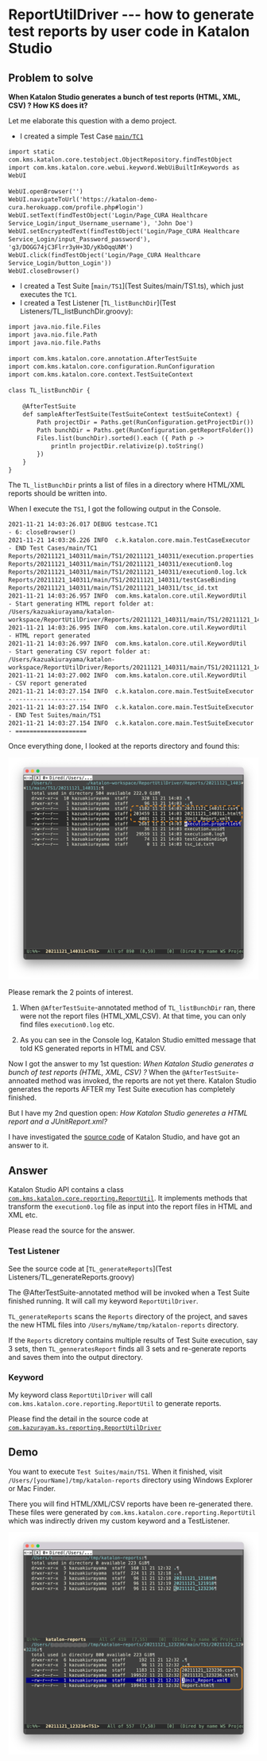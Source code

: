 ReportUtilDriver --- how to generate test reports by user code in Katalon Studio
===

## Problem to solve

**When Katalon Studio generates a bunch of test reports (HTML, XML, CSV) ? How KS does it?**

Let me elaborate this question with a demo project.

- I created a simple Test Case [`main/TC1`](Scripts/main/TC1/Script1637150412640.groovy)
```
import static com.kms.katalon.core.testobject.ObjectRepository.findTestObject
import com.kms.katalon.core.webui.keyword.WebUiBuiltInKeywords as WebUI

WebUI.openBrowser('')
WebUI.navigateToUrl('https://katalon-demo-cura.herokuapp.com/profile.php#login')
WebUI.setText(findTestObject('Login/Page_CURA Healthcare Service_Login/input_Username_username'), 'John Doe')
WebUI.setEncryptedText(findTestObject('Login/Page_CURA Healthcare Service_Login/input_Password_password'), 'g3/DOGG74jC3Flrr3yH+3D/yKbOqqUNM')
WebUI.click(findTestObject('Login/Page_CURA Healthcare Service_Login/button_Login'))
WebUI.closeBrowser()
```
- I created a Test Suite [`main/TS1`](Test Suites/main/TS1.ts), which just executes the `TC1`.
- I created a Test Listener [`TL_listBunchDir`](Test Listeners/TL_listBunchDir.groovy):
```
import java.nio.file.Files
import java.nio.file.Path
import java.nio.file.Paths

import com.kms.katalon.core.annotation.AfterTestSuite
import com.kms.katalon.core.configuration.RunConfiguration
import com.kms.katalon.core.context.TestSuiteContext

class TL_listBunchDir {

	@AfterTestSuite
	def sampleAfterTestSuite(TestSuiteContext testSuiteContext) {
		Path projectDir = Paths.get(RunConfiguration.getProjectDir())
		Path bunchDir = Paths.get(RunConfiguration.getReportFolder())
		Files.list(bunchDir).sorted().each ({ Path p ->
			println projectDir.relativize(p).toString()
		})
	}
}
```

The `TL_listBunchDir` prints a list of files in a directory where HTML/XML reports should be written into.

When I execute the `TS1`, I got the following output in the Console.

```
2021-11-21 14:03:26.017 DEBUG testcase.TC1                             - 6: closeBrowser()
2021-11-21 14:03:26.226 INFO  c.k.katalon.core.main.TestCaseExecutor   - END Test Cases/main/TC1
Reports/20211121_140311/main/TS1/20211121_140311/execution.properties
Reports/20211121_140311/main/TS1/20211121_140311/execution0.log
Reports/20211121_140311/main/TS1/20211121_140311/execution0.log.lck
Reports/20211121_140311/main/TS1/20211121_140311/testCaseBinding
Reports/20211121_140311/main/TS1/20211121_140311/tsc_id.txt
2021-11-21 14:03:26.957 INFO  com.kms.katalon.core.util.KeywordUtil    - Start generating HTML report folder at: /Users/kazuakiurayama/katalon-workspace/ReportUtilDriver/Reports/20211121_140311/main/TS1/20211121_140311...
2021-11-21 14:03:26.995 INFO  com.kms.katalon.core.util.KeywordUtil    - HTML report generated
2021-11-21 14:03:26.997 INFO  com.kms.katalon.core.util.KeywordUtil    - Start generating CSV report folder at: /Users/kazuakiurayama/katalon-workspace/ReportUtilDriver/Reports/20211121_140311/main/TS1/20211121_140311...
2021-11-21 14:03:27.002 INFO  com.kms.katalon.core.util.KeywordUtil    - CSV report generated
2021-11-21 14:03:27.154 INFO  c.k.katalon.core.main.TestSuiteExecutor  - --------------------
2021-11-21 14:03:27.154 INFO  c.k.katalon.core.main.TestSuiteExecutor  - END Test Suites/main/TS1
2021-11-21 14:03:27.154 INFO  c.k.katalon.core.main.TestSuiteExecutor  - ====================
```

Once everything done, I looked at the reports directory and found this:

![list_bunch_after_gen](docs/images/list_bunch_after_gen.png)

Please remark the 2 points of interest.

1. When `@AfterTestSuite`-annotated method of `TL_listBunchDir` ran, there were not the report files (HTML,XML,CSV). At that time, you can only find files `execution0.log` etc.

2. As you can see in the Console log, Katalon Studio emitted message that told KS generated reports in HTML and CSV.

Now I got the answer to my 1st question: *When Katalon Studio generates a bunch of test reports (HTML, XML, CSV) ?* When the `@AfterTestSuite`-annoated method was invoked, the reports are not yet there. Katalon Studio generates the reports AFTER my Test Suite execution has completely finished. 

But I have my 2nd question open: *How Katalon Studio generetes a HTML report and a JUnitReport.xml?*

I have investigated the [source code](https://github.com/katalon-studio/katalon-studio-testing-framework/blob/master/Include/scripts/groovy/com/kms/katalon/core/reporting/ReportUtil.java) of Katalon Studio, and have got an answer to it.

## Answer

Katalon Studio API contains a class [`com.kms.katalon.core.reporting.ReportUtil`](https://github.com/katalon-studio/katalon-studio-testing-framework/blob/master/Include/scripts/groovy/com/kms/katalon/core/reporting/ReportUtil.java). It implements methods that transform the `execution0.log` file as input into the report files in HTML and XML etc.

Please read the source for the answer.

### Test Listener

See the source code at [`TL_generateReports`](Test Listeners/TL_generateReports.groovy)

The @AfterTestSuite-annotated method will be invoked when a Test Suite finished running. It will call my keyword `ReportUtilDriver`.

`TL_generateReports` scans the `Reports` directory of the project, and saves the new HTML files into `/Users/myName/tmp/katalon-reports` directory.

If the `Reports` dicretory contains multiple results of Test Suite execution, say 3 sets, then `TL_genneratesReport` finds all 3 sets and re-generate reports and saves them into the output directory.

### Keyword

My keyword class `ReportUtilDriver` will call `com.kms.katalon.core.reporting.ReportUtil` to generate reports.

Please find the detail in the source code at [`com.kazurayam.ks.reporting.ReportUtilDriver`](Keywords/com/kazurayam/ks/reporting/ReportUtilDriver.groovy)

## Demo

You want to execute `Test Suites/main/TS1`.
When it finished, visit `/Users/[yourName]/tmp/katalon-reports` directory using Windows Explorer or Mac Finder. 

There you will find HTML/XML/CSV reports have been re-generated there. These files were generated by `com.kms.katalon.core.reporting.ReportUtil` which was indirectly driven my custom keyword and a TestListener.

![output](docs/images/output.png)


